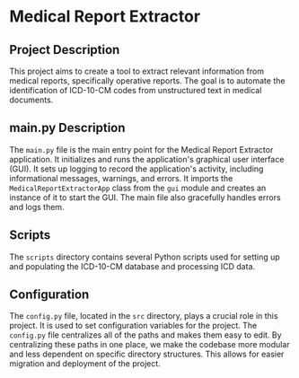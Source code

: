 # Medical Report Extractor

## Project Description
This project aims to create a tool to extract relevant information from medical reports, specifically operative reports. The goal is to automate the identification of ICD-10-CM codes from unstructured text in medical documents.

## main.py Description
The `main.py` file is the main entry point for the Medical Report Extractor application. It initializes and runs the application's graphical user interface (GUI). It sets up logging to record the application's activity, including informational messages, warnings, and errors. It imports the `MedicalReportExtractorApp` class from the `gui` module and creates an instance of it to start the GUI. The main file also gracefully handles errors and logs them.

## Scripts
The `scripts` directory contains several Python scripts used for setting up and populating the ICD-10-CM database and processing ICD data.

## Configuration

The `config.py` file, located in the `src` directory, plays a crucial role in this project. It is used to set configuration variables for the project. The `config.py` file centralizes all of the paths and makes them easy to edit. By centralizing these paths in one place, we make the codebase more modular and less dependent on specific directory structures. This allows for easier migration and deployment of the project.
